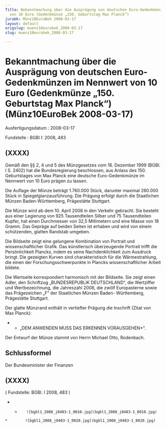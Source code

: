 ```yaml
---
Title: Bekanntmachung über die Ausprägung von deutschen Euro-Gedenkmünzen im Nennwert
  von 10 Euro (Gedenkmünze „150. Geburtstag Max Planck“)
jurabk: Münz10EuroBek 2008-03-17
layout: default
origslug: muenz10eurobek_2008-03-17
slug: muenz10eurobek_2008-03-17

---
```


# Bekanntmachung über die Ausprägung von deutschen Euro-Gedenkmünzen im Nennwert von 10 Euro (Gedenkmünze „150. Geburtstag Max Planck“) (Münz10EuroBek 2008-03-17)

Ausfertigungsdatum
:   2008-03-17

Fundstelle
:   BGBl I: 2008, 483


## (XXXX)

Gemäß den §§ 2, 4 und 5 des Münzgesetzes vom 16. Dezember 1999 (BGBl.
I S. 2402) hat die Bundesregierung beschlossen, aus Anlass des 150.
Geburtstages von Max Planck eine deutsche Euro-Gedenkmünze im Nennwert
von 10 Euro prägen zu lassen.

Die Auflage der Münze beträgt 1.760.000 Stück, darunter maximal
260\.000 Stück in Spiegelglanzausführung. Die Prägung erfolgt durch die
Staatlichen Münzen Baden-Württemberg, Prägestätte Stuttgart.

Die Münze wird ab dem 10. April 2008 in den Verkehr gebracht. Sie
besteht aus einer Legierung von 925 Tausendteilen Silber und 75
Tausendteilen Kupfer, hat einen Durchmesser von 32,5 Millimetern und
eine Masse von 18 Gramm. Das Gepräge auf beiden Seiten ist erhaben und
wird von einem schützenden, glatten Randstab umgeben.

Die Bildseite zeigt eine gelungene Kombination von Portrait und
wissenschaftlicher Grafik. Das künstlerisch überzeugende Portrait
trifft die Persönlichkeit Plancks, indem es seine Nachdenklichkeit zum
Ausdruck bringt. Die gezeigten Kurven sind charakteristisch für die
Wärmestrahlung, die einen der Forschungsschwerpunkte in Plancks
wissenschaftlicher Arbeit bildete.

Die Wertseite korrespondiert harmonisch mit der Bildseite. Sie zeigt
einen Adler, den Schriftzug „BUNDESREPUBLIK DEUTSCHLAND“, die
Wertziffer und Wertbezeichnung, die Jahreszahl 2008, die zwölf
Europasterne sowie das Prägezeichen „F“ der Staatlichen Münzen Baden-
Württemberg, Prägestätte Stuttgart.

Der glatte Münzrand enthält in vertiefter Prägung die Inschrift (Zitat
von Max Planck):


*    *   „DEM ANWENDEN MUSS
        DAS ERKENNEN VORAUSGEHEN*“.




Der Entwurf der Münze stammt von Herrn Michael Otto, Rodenbach.


## Schlussformel

Der Bundesminister der Finanzen


## (XXXX)

( Fundstelle: BGBl. I 2008, 483 )

*    *        ![bgbl1_2008_j0483-1_0010.jpg](bgbl1_2008_j0483-1_0010.jpg)
    *        ![bgbl1_2008_j0483-1_0020.jpg](bgbl1_2008_j0483-1_0020.jpg)


